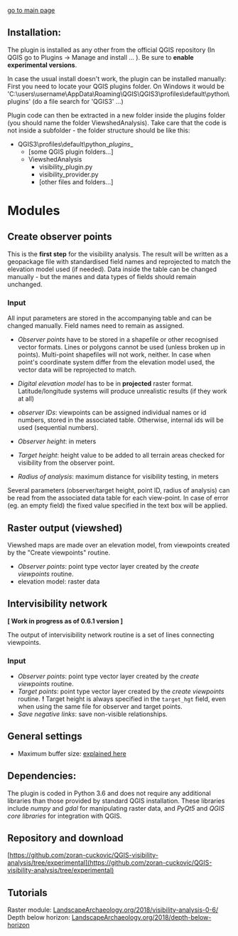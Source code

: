 [go to main page](https://zoran-cuckovic.github.io/QGIS-visibility-analysis)


Installation:
------------
The plugin is installed as any other from the official QGIS repository (In QGIS go to Plugins -> Manage and install ... ). Be sure to **enable experimental versions**.  

In case the usual install doesn't work, the plugin can be installed manually:  
First you need to locate your QGIS plugins folder. On Windows it would be 'C:\users\username\AppData\Roaming\QGIS\QGIS3\profiles\default\python\plugins' (do a file search for 'QGIS3' ...)

Plugin code can then be extracted in a new folder inside the plugins folder (you should name the folder ViewshedAnalysis). Take care that the code is not inside a subfolder - the folder structure should be like this:  

+ QGIS3\profiles\default\python\__plugins__
    + [some QGIS plugin folders...] 
    + ViewshedAnalysis   
        + visibility_plugin.py
		+ visibility_provider.py
        + [other files and folders...]  
	
Modules 
=======

Create observer points
----------------------
This is the **first step** for the visibility analysis. The result will be written as a geopackage file with standardised field names and reprojected to match the elevation model used (if needed). Data inside the table can be changed manually - but the manes and data types of fields should remain unchanged. 

### Input
All input parameters are stored in the accompanying table and can be changed manually. Field names need to remain as assigned.

- *Observer points* have to be stored in a shapefile or other recognised vector formats. Lines or polygons cannot be used (unless broken up in points). Multi-point shapefiles will not work, neither. In case when point's coordinate system differ from the elevation model used, the vector data will be reprojected to match.

- *Digital elevation model* has to be in **projected** raster format. Latitude/longitude systems will produce unrealistic results (if they work at all) 

- *observer IDs*: viewpoints can be assigned individual names or id numbers, stored in the associated table. Otherwise, internal ids will be used (sequential numbers).
- *Observer height*: in meters
- *Target height*: height value to be added to all terrain areas checked for visibility from the observer point.
- *Radius of analysis*: maximum distance for visibility testing, in meters

Several parameters (observer/target height, point ID, radius of analysis) can be read from the associated data table for each view-point. In case of error (eg. an empty field) the fixed value specified in the text box will be applied.

Raster output (viewshed)
-------------

Viewshed maps are made over an elevation model, from viewpoints created by the "Create viewpoints" routine.

- *Observer points*: point type vector layer created by the *create viewpoints* routine.
- elevation model: raster data

Intervisibility network
-----------------------
**[ Work in progress as of 0.6.1 version ]**

The output of intervisibility network routine is a set of lines connecting viewpoints. 

### Input
- *Observer points*:  point type vector layer created by the *create viewpoints* routine. 
- *Target points*: point type vector layer created by the *create viewpoints* routine. **!** Target height is always specified in the ``target_hgt`` field, even when using the same file for observer and target points.
- *Save negative links*: save non-visible relationships.

General settings
---------------
- Maximum buffer size: [explained here](https://landscapearchaeology.org/2018/visibility-analysis-0-6-4)

Dependencies:
-------------
The plugin is coded in Python 3.6 and does not require any additional libraries than those provided by standard QGIS installation. These libraries include *numpy* and *gdal* for manipulating raster data, and *PyQt5* and *QGIS core libraries* for integration with QGIS.

Repository and download
------------------------
[https://github.com/zoran-cuckovic/QGIS-visibility-analysis/tree/experimental](https://github.com/zoran-cuckovic/QGIS-visibility-analysis/tree/experimental)

Tutorials
---------
Raster module: [LandscapeArchaeology.org/2018/visibility-analysis-0-6/](https://landscapearchaeology.org/2018/visibility-analysis-0-6/)
Depth below horizon: [LandscapeArchaeology.org/2018/depth-below-horizon](https://landscapearchaeology.org/2018/depth-below-horizon)
